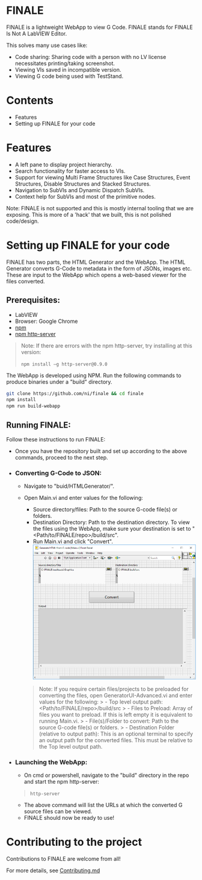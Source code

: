 # FINALE

FINALE is a lightweight WebApp to view G Code. FINALE stands for FINALE Is Not A LabVIEW Editor.

This solves many use cases like:
  - Code sharing: Sharing code with a person with no LV license necessitates printing/taking screenshot.
  - Viewing VIs saved in incompatible version.
  - Viewing G code being used with TestStand.

# Contents

- Features
- Setting up FINALE for your code

# Features

  - A left pane to display project hierarchy.
  - Search functionality for faster access to VIs.
  - Support for viewing Multi Frame Structures like Case Structures, Event Structures, Disable Structures and Stacked Structures.
  - Navigation to SubVIs and Dynamic Dispatch SubVIs.
  - Context help for SubVIs and most of the primitive nodes.

Note: FINALE is not supported and this is mostly internal tooling that we are exposing. This is more of a 'hack' that we built, this is not polished code/design.

# Setting up FINALE for your code

FINALE has two parts, the HTML Generator and the WebApp. The HTML Generator converts G-Code to metadata in the form of JSONs, images etc. These are input to the WebApp which opens a web-based viewer for the files converted. 
## Prerequisites: 
- LabVIEW
- Browser: Google Chrome 
- [npm](https://www.npmjs.com/get-npm)
- [npm http-server](https://www.npmjs.com/package/http-server)
>Note: If there are errors with the npm http-server, try installing at this version:
>
>`npm install –g http-server@0.9.0`

The WebApp is developed using NPM. Run the following commands to produce binaries under a "build" directory.
```sh
git clone https://github.com/ni/finale && cd finale
npm install
npm run build-webapp
```

## Running FINALE:
Follow these instructions to run FINALE:
- Once you have the repository built and set up according to the above commands, proceed to the next step.

- ### Converting G-Code to JSON: 
   - Navigate to "buid/HTMLGenerator/".

   - Open Main.vi and enter values for the following:
     - Source directory/files: Path to the source G-code file(s) or folders.
     - Destination Directory: Path to the destination directory. To view the files using the WebApp, make sure your destination is set to "<Path/to/FINALE/repo>/build/src".
     - Run Main.vi and click "Convert".
   ![Main.vi](./docs/Main.vi.png)
     > Note: If you require certain files/projects to be preloaded for converting  the files, open GeneratorUI-Advanced.vi and enter values for the following:
         > - Top level output path: <Path/to/FINALE/repo>/build/src
         > - Files to Preload: Array of files you want to preload. If this is  left empty it is equivalent to running Main.vi.
         > - File(s)/Folder to convert: Path to the source G-code file(s) or  folders.
         > - Destination Folder (relative to output path): This is an optional  terminal to specify an output path for the converted files. This must  be relative to the Top level output path.

- ### Launching the WebApp:
   - On cmd or powershell, navigate to the "build" directory in the repo and start the npm http-server:
   >`http-server` 
   - The above command will list the URLs at which the converted G source files can be viewed.
   - FINALE should now be ready to use!

# Contributing to the project

Contributions to FINALE are welcome from all!

For more details, see [Contributing.md](./Contributing.md)